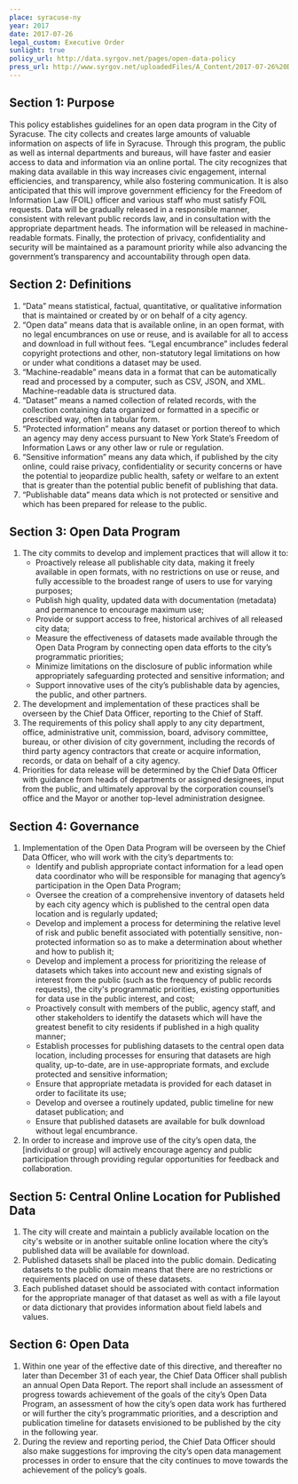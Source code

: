 ```yaml
---
place: syracuse-ny
year: 2017
date: 2017-07-26
legal_custom: Executive Order
sunlight: true
policy_url: http://data.syrgov.net/pages/open-data-policy
press_url: http://www.syrgov.net/uploadedFiles/A_Content/2017-07-26%20DataCuse.pdf
---
```


<h2>Section 1: Purpose</h2>
<p>This policy establishes guidelines for an open data program in the City of Syracuse. The city collects and creates large amounts of valuable information on aspects of life in Syracuse. Through this program, the public as well as internal departments and bureaus, will have faster and easier access to data and information via an online portal. The city recognizes that making data available in this way increases civic engagement, internal efficiencies, and transparency, while also fostering communication. It is also anticipated that this will improve government efficiency for the Freedom of Information Law (FOIL) officer and various staff who must satisfy FOIL requests. Data will be gradually released in a responsible manner, consistent with relevant public records law, and in consultation with the appropriate department heads. The information will be released in machine-readable formats. Finally, the protection of privacy, confidentiality and security will be maintained as a paramount priority while also advancing the government’s transparency and accountability through open data.</p>
<h2>Section 2: Definitions</h2>
<ol>
    <li>“Data” means statistical, factual, quantitative, or qualitative information that is maintained or created by or on behalf of a city agency.</li>
    <li>“Open data” means data that is available online, in an open format, with no legal encumbrances on use or reuse, and is available for all to access and download in full without fees. “Legal encumbrance” includes federal copyright protections and other, non-statutory legal limitations on how or under what conditions a dataset may be used.</li>
    <li>“Machine-readable” means data in a format that can be automatically read and processed by a computer, such as CSV, JSON, and XML. Machine-readable data is structured data. </li>
    <li>“Dataset” means a named collection of related records, with the collection containing data organized or formatted in a specific or prescribed way, often in tabular form.</li>
    <li>“Protected information” means any dataset or portion thereof to which an agency may deny access pursuant to New York State’s Freedom of Information Laws or any other law or rule or regulation.</li>
    <li>“Sensitive information” means any data which, if published by the city online, could raise privacy, confidentiality or security concerns or have the potential to jeopardize public health, safety or welfare to an extent that is greater than the potential public benefit of publishing that data.</li>
    <li>“Publishable data” means data which is not protected or sensitive and which has been prepared for release to the public.</li>
</ol>
<h2>Section 3: Open Data Program</h2>
<ol>
    <li>The city commits to develop and implement practices that will allow it to:<ul>
        <li>Proactively release all publishable city data, making it freely available in open formats, with no restrictions on use or reuse, and fully accessible to the broadest range of users to use for varying purposes;</li>
        <li>Publish high quality, updated data with documentation (metadata) and permanence to encourage maximum use;</li>
        <li>Provide or support access to free, historical archives of all released city data;</li>
        <li>Measure the effectiveness of datasets made available through the Open Data Program by connecting open data efforts to the city’s programmatic priorities;</li>
        <li>Minimize limitations on the disclosure of public information while appropriately safeguarding protected and sensitive information; and</li>
        <li>Support innovative uses of the city’s publishable data by agencies, the public, and other partners.</li>
    </ul>
</li>
<li>The development and implementation of these practices shall be overseen by the Chief Data Officer, reporting to the Chief of Staff.</li>
<li>The requirements of this policy shall apply to any city department, office, administrative unit, commission, board, advisory committee, bureau, or other division of city government, including the records of third party agency contractors that create or acquire information, records, or data on behalf of a city agency.</li>
<li>Priorities for data release will be determined by the Chief Data Officer with guidance from heads of departments or assigned designees, input from the public, and ultimately approval by the corporation counsel’s office and the Mayor or another top-level administration designee.</li>
</ol>
<h2>Section 4: Governance</h2>
<ol>
    <li>Implementation of the Open Data Program will be overseen by the Chief Data Officer, who will work with the city’s departments to:<ul>
        <li>Identify and publish appropriate contact information for a lead open data coordinator who will be responsible for managing that agency’s participation in the Open Data Program;</li>
        <li>Oversee the creation of a comprehensive inventory of datasets held by each city agency which is published to the central open data location and is regularly updated;</li>
        <li>Develop and implement a process for determining the relative level of risk and public benefit associated with potentially sensitive, non-protected information so as to make a determination about whether and how to publish it;</li>
        <li>Develop and implement a process for prioritizing the release of datasets which takes into account new and existing signals of interest from the public (such as the frequency of public records requests), the city's programmatic priorities, existing opportunities for data use in the public interest, and cost;</li>
        <li>Proactively consult with members of the public, agency staff, and other stakeholders to identify the datasets which will have the greatest benefit to city residents if published in a high quality manner;</li>
        <li>Establish processes for publishing datasets to the central open data location, including processes for ensuring that datasets are high quality, up-to-date, are in use-appropriate formats, and exclude protected and sensitive information;</li>
        <li>Ensure that appropriate metadata is provided for each dataset in order to facilitate its use;</li>
        <li>Develop and oversee a routinely updated, public timeline for new dataset publication; and</li>
        <li>Ensure that published datasets are available for bulk download without legal encumbrance.</li>
    </ul>
</li>
<li>In order to increase and improve use of the city’s open data, the [individual or group] will actively encourage agency and public participation through providing regular opportunities for feedback and collaboration.</li>
</ol>
<h2>Section 5: Central Online Location for Published Data</h2>
<ol>
    <li>The city will create and maintain a publicly available location on the city's website or in another suitable online location where the city’s published data will be available for download.</li>
    <li>Published datasets shall be placed into the public domain. Dedicating datasets to the public domain means that there are no restrictions or requirements placed on use of these datasets.</li>
    <li>Each published dataset should be associated with contact information for the appropriate manager of that dataset as well as with a file layout or data dictionary that provides information about field labels and values.</li>
</ol>
<h2>Section 6: Open Data</h2>
<ol>
    <li>Within one year of the effective date of this directive, and thereafter no later than December 31 of each year, the Chief Data Officer shall publish an annual Open Data Report. The report shall include an assessment of progress towards achievement of the goals of the city’s Open Data Program, an assessment of how the city’s open data work has furthered or will further the city’s programmatic priorities, and a description and publication timeline for datasets envisioned to be published by the city in the following year. </li>
    <li>During the review and reporting period, the Chief Data Officer should also make suggestions for improving the city’s open data management processes in order to ensure that the city continues to move towards the achievement of the policy’s goals.</li>
</ol>
